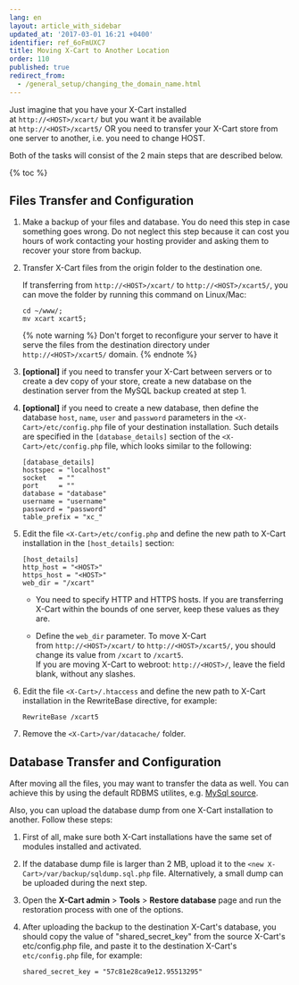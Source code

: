```yaml
---
lang: en
layout: article_with_sidebar
updated_at: '2017-03-01 16:21 +0400'
identifier: ref_6oFmUXC7
title: Moving X-Cart to Another Location
order: 110
published: true
redirect_from:
  - /general_setup/changing_the_domain_name.html
---
```

Just imagine that you have your X-Cart installed at `http://<HOST>/xcart/` but you want it be available at `http://<HOST>/xcart5/` OR you need to transfer your X-Cart store from one server to another, i.e. you need to change HOST.

Both of the tasks will consist of the 2 main steps that are described below.

{% toc %}

## Files Transfer and Configuration

1.  Make a backup of your files and database. You do need this step in case something goes wrong. Do not neglect this step because it can cost you hours of work contacting your hosting provider and asking them to recover your store from backup.

2.  Transfer X-Cart files from the origin folder to the destination one.

    If transferring from `http://<HOST>/xcart/` to `http://<HOST>/xcart5/`, you can move the folder by running this command on Linux/Mac: 

    ```
    cd ~/www/;
    mv xcart xcart5;
    ```

    {% note warning %}
    Don't forget to reconfigure your server to have it serve the files from the destination directory under `http://<HOST>/xcart5/` domain.
    {% endnote %}

3.  **[optional]** if you need to transfer your X-Cart between servers or to create a dev copy of your store, create a new database on the destination server from the MySQL backup created at step 1.

4.  **[optional]** if you need to create a new database, then define the database `host`, `name`, `user` and `password` parameters in the `<X-Cart>/etc/config.php` file of your destination installation. Such details are specified in the `[database_details]` section of the `<X-Cart>/etc/config.php` file, which looks similar to the following: 

    ```
    [database_details]
    hostspec = "localhost"
    socket   = ""
    port     = ""
    database = "database"
    username = "username"
    password = "password"
    table_prefix = "xc_"
    ```

5.  Edit the file `<X-Cart>/etc/config.php` and define the new path to X-Cart installation in the `[host_details]` section: 

    ```
    [host_details]
    http_host = "<HOST>"
    https_host = "<HOST>"
    web_dir = "/xcart"
    ```

    -	You need to specify HTTP and HTTPS hosts. If you are transferring X-Cart within the bounds of one server, keep these values as they are.
    
    -	Define the `web_dir` parameter. To move X-Cart from `http://<HOST>/xcart/` to `http://<HOST>/xcart5/`, you should change its value from `/xcart` to `/xcart5`.    
	If you are moving X-Cart to webroot: `http://<HOST>/`, leave the field blank, without any slashes.

6.  Edit the file `<X-Cart>/.htaccess` and define the new path to X-Cart installation in the RewriteBase directive, for example:

    ```
    RewriteBase /xcart5
    ```

7.  Remove the `<X-Cart>/var/datacache/` folder.

## Database Transfer and Configuration

After moving all the files, you may want to transfer the data as well. You can achieve this by using the default RDBMS utilites, e.g. [MySql source](https://dev.mysql.com/doc/mysql-backup-excerpt/5.7/en/reloading-sql-format-dumps.html).

Also, you can upload the database dump from one X-Cart installation to another. Follow these steps:

1.  First of all, make sure both X-Cart installations have the same set of modules installed and activated.

2.  If the database dump file is larger than 2 MB, upload it to the `<new X-Cart>/var/backup/sqldump.sql.php` file. Alternatively, a small dump can be uploaded during the next step.

3.  Open the **X-Cart admin** > **Tools** > **Restore database** page and run the restoration process with one of the options.

4.  After uploading the backup to the destination X-Cart's database, you should copy the value of "shared_secret_key" from the source X-Cart's etc/config.php file, and paste it to the destination X-Cart's `etc/config.php` file, for example:

    ```
    shared_secret_key = "57c81e28ca9e12.95513295"
    ```
